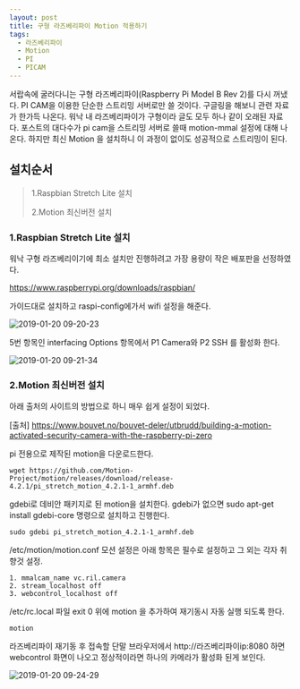 ```yaml
---
layout: post
title: 구형 라즈베리파이 Motion 적용하기
tags:
  - 라즈베리파이
  - Motion
  - PI
  - PICAM
---
```



서랍속에 굴러다니는 구형 라즈베리파이(Raspberry Pi Model B Rev 2)를 다시 꺼냈다. PI CAM을 이용한 단순한 스트리밍 서버로만 쓸 것이다. 구글링을 해보니 관련 자료가 한가득 나온다. 워낙 내 라즈베리파이가 구형이라 글도 모두 하나 같이 오래된 자료다. 포스트의 대다수가 pi cam을 스트리밍 서버로 쓸때 motion-mmal 설정에 대해 나온다. 하지만 최신 Motion 을 설치하니 이 과정이 없이도 성공적으로 스트리밍이 된다.

## 설치순서

> 1.Raspbian Stretch Lite 설치
> 
> 2.Motion 최신버전 설치

### 1.Raspbian Stretch Lite 설치

워낙 구형 라즈베리이기에 최소 설치만 진행하려고 가장 용량이 작은 배포판을 선정하였다. 

https://www.raspberrypi.org/downloads/raspbian/

가이드대로 설치하고 raspi-config에가서 wifi 설정을 해준다. 

![2019-01-20 09-20-23](https://user-images.githubusercontent.com/19382541/51433745-ae81f200-1c94-11e9-9350-67baf3784d27.png)

5번 항목인 interfacing Options 항목에서 P1 Camera와 P2 SSH 를 활성화 한다. 

![2019-01-20 09-21-34](https://user-images.githubusercontent.com/19382541/51433752-d1aca180-1c94-11e9-9d6c-394c6aa719be.png)

### 2.Motion 최신버전 설치

아래 출처의 사이트의 방법으로 하니 매우 쉽게 설정이 되었다.

[출처]
https://www.bouvet.no/bouvet-deler/utbrudd/building-a-motion-activated-security-camera-with-the-raspberry-pi-zero

pi 전용으로 제작된 motion을 다운로드한다.

```
wget https://github.com/Motion-Project/motion/releases/download/release-4.2.1/pi_stretch_motion_4.2.1-1_armhf.deb
```

gdebi로 데비안 패키지로 된 motion을 설치한다. gdebi가 없으면 sudo apt-get install gdebi-core 명령으로 설치하고 진행한다.

```
sudo gdebi pi_stretch_motion_4.2.1-1_armhf.deb
```

/etc/motion/motion.conf 모션 설정은 아래 항목은 필수로 설정하고 그 외는 각자 취향것 설정.

```
1. mmalcam_name vc.ril.camera
2. stream_localhost off 
3. webcontrol_localhost off
```


/etc/rc.local 파일 exit 0 위에 motion 을 추가하여 재기동시 자동 실행 되도록 한다.

```
motion 
```

라즈베리파이 재기동 후 접속할 단말 브라우저에서 http://라즈베리파이ip:8080 하면 webcontrol 화면이 나오고 정상적이라면 하나의 카메라가 활성화 된게 보인다.

![2019-01-20 09-24-29](https://user-images.githubusercontent.com/19382541/51433807-97dc9a80-1c96-11e9-9356-5220912d05aa.png)
